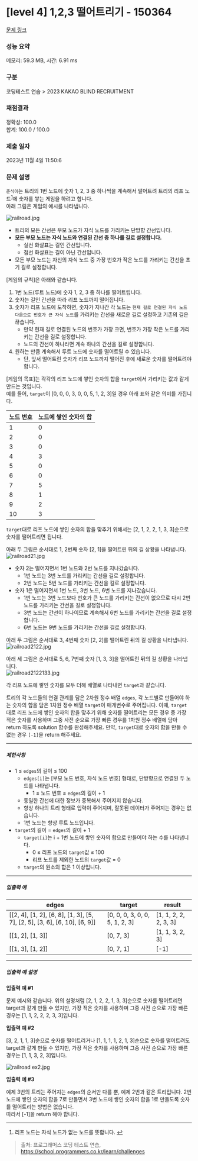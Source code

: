 # [level 4] 1,2,3 떨어트리기 - 150364 

[문제 링크](https://school.programmers.co.kr/learn/courses/30/lessons/150364?language=kotlin) 

### 성능 요약

메모리: 59.3 MB, 시간: 6.91 ms

### 구분

코딩테스트 연습 > 2023 KAKAO BLIND RECRUITMENT

### 채점결과

정확성: 100.0<br/>합계: 100.0 / 100.0

### 제출 일자

2023년 11월 4일 11:50:6

### 문제 설명

<p><code>춘식이</code>는 트리의 1번 노드에 숫자 1, 2, 3 중 하나씩을 계속해서 떨어트려 트리의 리프 노드<sup id="fnref1"><a href="#fn1">1</a></sup>에 숫자를 쌓는 게임을 하려고 합니다. <br>
아래 그림은 게임의 예시를 나타냅니다.</p>

<p><img src="https://grepp-programmers.s3.ap-northeast-2.amazonaws.com/files/production/8c0e537f-10d8-470b-b034-a9f532e2ccee/railload.jpg" title="" alt="railroad.jpg"></p>

<ul>
<li>트리의 모든 간선은 부모 노드가 자식 노드를 가리키는 단방향 간선입니다.</li>
<li><strong>모든 부모 노드는 자식 노드와 연결된 간선 중 하나를 길로 설정합니다.</strong>

<ul>
<li>실선 화살표는 길인 간선입니다.</li>
<li>점선 화살표는 길이 아닌 간선입니다.</li>
</ul></li>
<li>모든 부모 노드는 자신의 자식 노드 중 가장 번호가 작은 노드를 가리키는 간선을 초기 길로 설정합니다.</li>
</ul>

<p>[게임의 규칙]은 아래와 같습니다.</p>

<ol>
<li>1번 노드(루트 노드)에 숫자 1, 2, 3 중 하나를 떨어트립니다.</li>
<li>숫자는 길인 간선을 따라 리프 노드까지 떨어집니다.</li>
<li>숫자가 리프 노드에 도착하면, 숫자가 지나간 각 노드는 <code>현재 길로 연결된 자식 노드 다음으로 번호가 큰 자식 노드</code>를 가리키는 간선을 새로운 길로 설정하고 기존의 길은 끊습니다. 

<ul>
<li>만약 현재 길로 연결된 노드의 번호가 가장 크면, 번호가 가장 작은 노드를 가리키는 간선을 길로 설정합니다.</li>
<li>노드의 간선이 하나라면 계속 하나의 간선을 길로 설정합니다.</li>
</ul></li>
<li>원하는 만큼 계속해서 루트 노드에 숫자를 떨어트릴 수 있습니다.

<ul>
<li>단, 앞서 떨어트린 숫자가 리프 노드까지 떨어진 후에 새로운 숫자를 떨어트려야 합니다.</li>
</ul></li>
</ol>

<p>[게임의 목표]는 각각의 리프 노드에 쌓인 숫자의 합을 <code>target</code>에서 가리키는 값과 같게 만드는 것입니다.<br>
예를 들어, <code>target</code>이 [0, 0, 0, 3, 0, 0, 5, 1, 2, 3]일 경우 아래 표와 같은 의미를 가집니다.</p>
<table class="table">
        <thead><tr>
<th>노드 번호</th>
<th>노드에 쌓인 숫자의 합</th>
</tr>
</thead>
        <tbody><tr>
<td>1</td>
<td>0</td>
</tr>
<tr>
<td>2</td>
<td>0</td>
</tr>
<tr>
<td>3</td>
<td>0</td>
</tr>
<tr>
<td>4</td>
<td>3</td>
</tr>
<tr>
<td>5</td>
<td>0</td>
</tr>
<tr>
<td>6</td>
<td>0</td>
</tr>
<tr>
<td>7</td>
<td>5</td>
</tr>
<tr>
<td>8</td>
<td>1</td>
</tr>
<tr>
<td>9</td>
<td>2</td>
</tr>
<tr>
<td>10</td>
<td>3</td>
</tr>
</tbody>
      </table>
<p><code>target</code>대로 리프 노드에 쌓인 숫자의 합을 맞추기 위해서는 [2, 1, 2, 2, 1, 3, 3]순으로 숫자를 떨어트리면 됩니다.</p>

<p>아래 두 그림은 순서대로 1, 2번째 숫자 [2, 1]을 떨어트린 뒤의 길 상황을 나타냅니다.<br>
<img src="https://grepp-programmers.s3.ap-northeast-2.amazonaws.com/files/production/93b09e90-73db-4ec8-851c-66fb4bf428a8/railroad21.jpg" title="" alt="railroad21.jpg"></p>

<ul>
<li>숫자 2는 떨어지면서 1번 노드와 2번 노드를 지나갔습니다. 

<ul>
<li>1번 노드는 3번 노드를 가리키는 간선을 길로 설정합니다.</li>
<li>2번 노드는 5번 노드를 가리키는 간선을 길로 설정합니다.</li>
</ul></li>
<li>숫자 1은 떨어지면서 1번 노드, 3번 노드, 6번 노드를 지나갔습니다.

<ul>
<li>1번 노드는 3번 노드보다 번호가 큰 노드를 가리키는 간선이 없으므로 다시 2번 노드를 가리키는 간선을 길로 설정합니다.</li>
<li>3번 노드는 간선이 하나이므로 계속해서 6번 노드를 가리키는 간선을 길로 설정합니다.</li>
<li>6번 노드는 9번 노드를 가리키는 간선을 길로 설정합니다.</li>
</ul></li>
</ul>

<p>아래 두 그림은 순서대로 3, 4번째 숫자 [2, 2]를 떨어트린 뒤의 길 상황을 나타냅니다.<br>
<img src="https://grepp-programmers.s3.ap-northeast-2.amazonaws.com/files/production/fc3a6a07-1a1e-41b7-9ce8-d08113d42a2c/railroad2122.jpg" title="" alt="railroad2122.jpg"></p>

<p>아래 세 그림은 순서대로 5, 6, 7번째 숫자 [1, 3, 3]을 떨어트린 뒤의 길 상황을 나타냅니다.<br>
<img src="https://grepp-programmers.s3.ap-northeast-2.amazonaws.com/files/production/791e4e74-7017-44b2-93e6-68503e1f24a1/railroad2122133.jpg" title="" alt="railroad2122133.jpg"></p>

<p>각 리프 노드에 쌓인 숫자를 모두 더해 배열로 나타내면 <code>target</code>과 같습니다.</p>

<p>트리의 각 노드들의 연결 관계를 담은 2차원 정수 배열 <code>edges</code>, 각 노드별로 만들어야 하는 숫자의 합을 담은 1차원 정수 배열 <code>target</code>이 매개변수로 주어집니다. 이때, <code>target</code> 대로 리프 노드에 쌓인 숫자의 합을 맞추기 위해 숫자를 떨어트리는 모든 경우 중 가장 적은 숫자를 사용하며 그중 사전 순으로 가장 빠른 경우를 1차원 정수 배열에 담아 return 하도록 solution 함수를 완성해주세요. 만약, <code>target</code>대로 숫자의 합을 만들 수 없는 경우 <code>[-1]</code>을 return 해주세요.</p>

<hr>

<h5>제한사항</h5>

<ul>
<li>1 ≤ <code>edges</code>의 길이 ≤ 100

<ul>
<li><code>edges[i]</code>는 [부모 노드 번호, 자식 노드 번호] 형태로, 단방향으로 연결된 두 노드를 나타냅니다.

<ul>
<li>1 ≤ 노드 번호 ≤ <code>edges</code>의 길이 + 1</li>
</ul></li>
<li>동일한 간선에 대한 정보가 중복해서 주어지지 않습니다.</li>
<li>항상 하나의 트리 형태로 입력이 주어지며, 잘못된 데이터가 주어지는 경우는 없습니다.</li>
<li>1번 노드는 항상 루트 노드입니다.</li>
</ul></li>
<li><code>target</code>의 길이 = <code>edges</code>의 길이 + 1

<ul>
<li><code>target[i]</code>는 i + 1번 노드에 쌓인 숫자의 합으로 만들어야 하는 수를 나타냅니다.

<ul>
<li>0 ≤ 리프 노드의 <code>target</code>값 ≤ 100</li>
<li>리프 노드를 제외한 노드의 <code>target</code>값 = 0</li>
</ul></li>
<li><code>target</code>의 원소의 합은 1 이상입니다.</li>
</ul></li>
</ul>

<hr>

<h5>입출력 예</h5>
<table class="table">
        <thead><tr>
<th>edges</th>
<th>target</th>
<th>result</th>
</tr>
</thead>
        <tbody><tr>
<td>[[2, 4], [1, 2], [6, 8], [1, 3], [5, 7], [2, 5], [3, 6], [6, 10], [6, 9]]</td>
<td>[0, 0, 0, 3, 0, 0, 5, 1, 2, 3]</td>
<td>[1, 1, 2, 2, 2, 3, 3]</td>
</tr>
<tr>
<td>[[1, 2], [1, 3]]</td>
<td>[0, 7, 3]</td>
<td>[1, 1, 3, 2, 3]</td>
</tr>
<tr>
<td>[[1, 3], [1, 2]]</td>
<td>[0, 7, 1]</td>
<td>[-1]</td>
</tr>
</tbody>
      </table>
<hr>

<h5>입출력 예 설명</h5>

<p><strong>입출력 예 #1</strong></p>

<p>문제 예시와 같습니다. 위의 설명처럼 [2, 1, 2, 2, 1, 3, 3]순으로 숫자를 떨어트리면 target과 같게 만들 수 있지만, 가장 적은 숫자를 사용하며 그중 사전 순으로 가장 빠른 경우는 [1, 1, 2, 2, 2, 3, 3]입니다.</p>

<p><strong>입출력 예 #2</strong></p>

<p>[3, 2, 1, 1, 3]순으로 숫자를 떨어트리거나 [1, 1, 1, 1, 2, 1, 3]순으로 숫자를 떨어트려도 target과 같게 만들 수 있지만, 가장 적은 숫자를 사용하며 그중 사전 순으로 가장 빠른 경우는 [1, 1, 3, 2, 3]입니다.  </p>

<p><img src="https://grepp-programmers.s3.ap-northeast-2.amazonaws.com/files/production/b66b8fd9-ce35-4f5f-8502-401328e1e10a/railroad%20ex2.jpg" title="" alt="railroad ex2.jpg"></p>

<p><strong>입출력 예 #3</strong></p>

<p>예제 3번의 트리는 주어지는 <code>edges</code>의 순서만 다를 뿐, 예제 2번과 같은 트리입니다. 2번 노드에 쌓인 숫자의 합을 7로 만들면서 3번 노드에 쌓인 숫자의 합을 1로 만들도록 숫자를 떨어트리는 방법은 없습니다.<br>
따라서 [-1]을 return 해야 합니다.</p>

<div class="footnotes">
<hr>
<ol>

<li id="fn1">
<p>리프 노드는 자식 노드가 없는 노드를 뜻합니다.&nbsp;<a href="#fnref1">↩</a></p>
</li>

</ol>
</div>


> 출처: 프로그래머스 코딩 테스트 연습, https://school.programmers.co.kr/learn/challenges